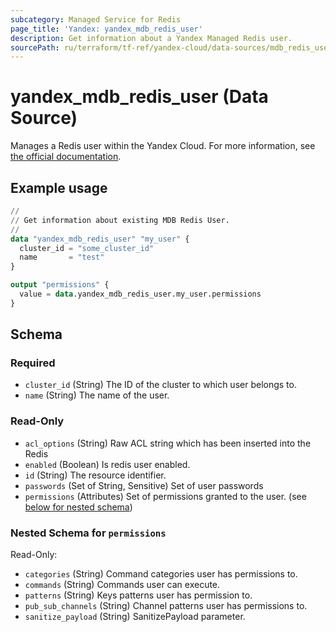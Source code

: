 ```yaml
---
subcategory: Managed Service for Redis
page_title: 'Yandex: yandex_mdb_redis_user'
description: Get information about a Yandex Managed Redis user.
sourcePath: ru/terraform/tf-ref/yandex-cloud/data-sources/mdb_redis_user.md
---
```


# yandex_mdb_redis_user (Data Source)

Manages a Redis user within the Yandex Cloud. For more information, see [the official documentation](https://yandex.cloud/docs/managed-redis/).

## Example usage

```terraform
//
// Get information about existing MDB Redis User.
//
data "yandex_mdb_redis_user" "my_user" {
  cluster_id = "some_cluster_id"
  name       = "test"
}

output "permissions" {
  value = data.yandex_mdb_redis_user.my_user.permissions
}
```

<!-- schema generated by tfplugindocs -->
## Schema

### Required

- `cluster_id` (String) The ID of the cluster to which user belongs to.
- `name` (String) The name of the user.

### Read-Only

- `acl_options` (String) Raw ACL string which has been inserted into the Redis
- `enabled` (Boolean) Is redis user enabled.
- `id` (String) The resource identifier.
- `passwords` (Set of String, Sensitive) Set of user passwords
- `permissions` (Attributes) Set of permissions granted to the user. (see [below for nested schema](#nestedatt--permissions))

<a id="nestedatt--permissions"></a>
### Nested Schema for `permissions`

Read-Only:

- `categories` (String) Command categories user has permissions to.
- `commands` (String) Commands user can execute.
- `patterns` (String) Keys patterns user has permission to.
- `pub_sub_channels` (String) Channel patterns user has permissions to.
- `sanitize_payload` (String) SanitizePayload parameter.
